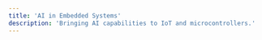 ```yaml
---
title: 'AI in Embedded Systems'
description: 'Bringing AI capabilities to IoT and microcontrollers.'
---
```

